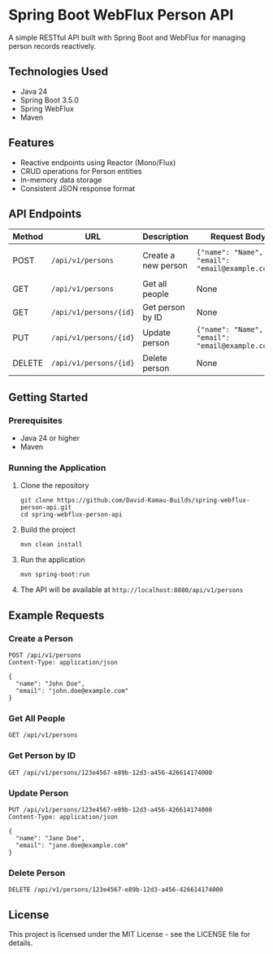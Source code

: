 # Spring Boot WebFlux Person API

A simple RESTful API built with Spring Boot and WebFlux for managing person records reactively.

## Technologies Used

- Java 24
- Spring Boot 3.5.0
- Spring WebFlux
- Maven

## Features

- Reactive endpoints using Reactor (Mono/Flux)
- CRUD operations for Person entities
- In-memory data storage
- Consistent JSON response format

## API Endpoints

| Method | URL                   | Description                   | Request Body                        | Response                                |
|--------|------------------------|-------------------------------|------------------------------------|-----------------------------------------|
| POST   | `/api/v1/persons`       | Create a new person           | `{"name": "Name", "email": "email@example.com"}` | Person object with generated ID         |
| GET    | `/api/v1/persons`       | Get all people                | None                               | List of all people                      |
| GET    | `/api/v1/persons/{id}`  | Get person by ID              | None                               | Person with specified ID                |
| PUT    | `/api/v1/persons/{id}`  | Update person                 | `{"name": "Name", "email": "email@example.com"}` | Updated person                          |
| DELETE | `/api/v1/persons/{id}`  | Delete person                 | None                               | Success/failure message                 |

## Getting Started

### Prerequisites

- Java 24 or higher
- Maven

### Running the Application

1. Clone the repository
   ```
   git clone https://github.com/David-Kamau-Builds/spring-webflux-person-api.git
   cd spring-webflux-person-api
   ```

2. Build the project
   ```
   mvn clean install
   ```

3. Run the application
   ```
   mvn spring-boot:run
   ```

4. The API will be available at `http://localhost:8080/api/v1/persons`

## Example Requests

### Create a Person
```
POST /api/v1/persons
Content-Type: application/json

{
  "name": "John Doe",
  "email": "john.doe@example.com"
}
```

### Get All People
```
GET /api/v1/persons
```

### Get Person by ID
```
GET /api/v1/persons/123e4567-e89b-12d3-a456-426614174000
```

### Update Person
```
PUT /api/v1/persons/123e4567-e89b-12d3-a456-426614174000
Content-Type: application/json

{
  "name": "Jane Doe",
  "email": "jane.doe@example.com"
}
```

### Delete Person
```
DELETE /api/v1/persons/123e4567-e89b-12d3-a456-426614174000
```

## License

This project is licensed under the MIT License - see the LICENSE file for details.
